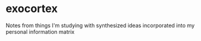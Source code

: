 # exocortex
Notes from things I'm studying with synthesized ideas incorporated into my personal information matrix
